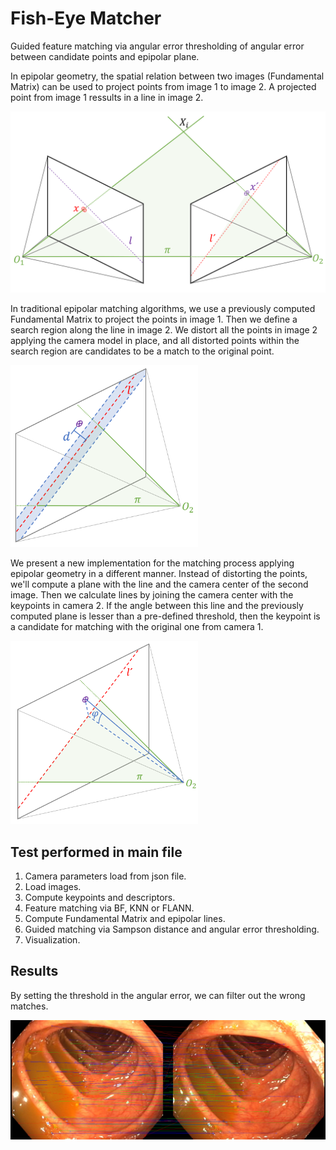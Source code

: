 # Fish-Eye Matcher

Guided feature matching via angular error thresholding of angular error between candidate points and epipolar plane.

In epipolar geometry, the spatial relation between two images (Fundamental Matrix) can be used to project points from image 1 to image 2.
A projected point from image 1 ressults in a line in image 2.

<img src=".readme/epipolar1.png" alt="drawing" width="600"/>

In traditional epipolar matching algorithms, we use a previously computed Fundamental Matrix to project the points in image 1.
Then we define a search region along the line in image 2. We distort all the points in image 2 applying the camera model in place, and all distorted points within the search region are candidates to be a match to the original point.

<img src=".readme/epipolar2.png" alt="drawing" width="300"/>

We present a new implementation for the matching process applying epipolar geometry in a different manner. Instead of distorting the points, we'll compute a plane with the line and the camera center of the second image. Then we calculate lines by joining the camera center with the keypoints in camera 2. If the angle between this line and the previously computed plane is lesser than a pre-defined threshold, then the keypoint is a candidate for matching with the original one from camera 1.

<img src=".readme/epipolar3.png" alt="drawing" width="300"/>



## Test performed in main file

1. Camera parameters load from json file.
2. Load images.
3. Compute keypoints and descriptors.
4. Feature matching via BF, KNN or FLANN.
5. Compute Fundamental Matrix and epipolar lines.
6. Guided matching via Sampson distance and angular error thresholding.
7. Visualization.


## Results

By setting the threshold in the angular error, we can filter out the wrong matches.

<img src=".readme/epipolar_result.png" alt="drawing" width="1200"/>